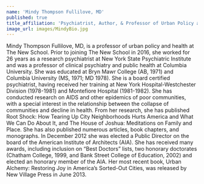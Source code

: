 ```yaml
---
name: 'Mindy Thompson Fullilove, MD'
published: true
title_affiliation: 'Psychiatrist, Author, & Professor of Urban Policy and Health, The New School'
image_url: images/MindyBio.jpg
---
```

Mindy Thompson Fullilove, MD, is a professor of urban policy and health at The New School.  Prior to joining The New School in 2016, she worked for 26 years as a research psychiatrist at New York State Psychiatric Institute and was a professor of clinical psychiatry and public health at Columbia University.  She was educated at Bryn Mawr College (AB, 1971) and Columbia University (MS, 1971; MD 1978).  She is a board certified psychiatrist, having received her training at New York Hospital-Westchester Division (1978-1981) and Montefiore Hospital (1981-1982).  She has conducted research on AIDS and other epidemics of poor communities, with a special interest in the relationship between the collapse of communities and decline in health.  From her research, she has published Root Shock: How Tearing Up City Neighborhoods Hurts America and What We Can Do About It, and The House of Joshua: Meditations on Family and Place.  She has also published numerous articles, book chapters, and monographs.  In December 2012 she was elected a Public Director on the board of the American Institute of Architects (AIA).  She has received many awards, including inclusion on “Best Doctors” lists, two honorary doctorates (Chatham College, 1999, and Bank Street College of Education, 2002) and elected an honorary member of the AIA.  Her most recent book, Urban Alchemy: Restoring Joy in America’s Sorted-Out Cities, was released by New Village Press in June 2013.
